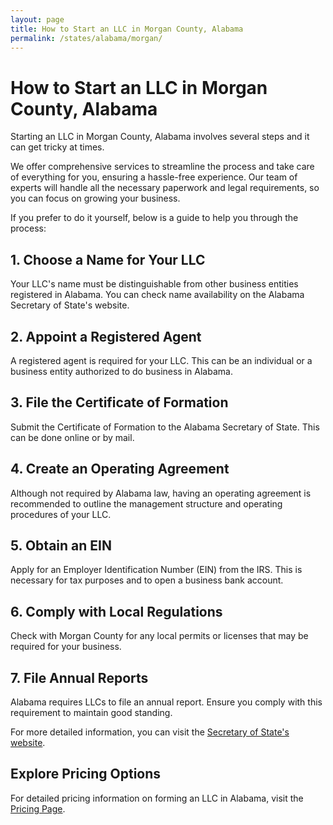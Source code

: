 ```yaml
---
layout: page
title: How to Start an LLC in Morgan County, Alabama
permalink: /states/alabama/morgan/
---
```


<h1>How to Start an LLC in Morgan County, Alabama</h1>

<p>Starting an LLC in Morgan County, Alabama involves several steps and it can get tricky at times.</p>

<p>We offer comprehensive services to streamline the process and take care of everything for you, ensuring a hassle-free experience. Our team of experts will handle all the necessary paperwork and legal requirements, so you can focus on growing your business.</p>

<p>If you prefer to do it yourself, below is a guide to help you through the process:</p>

<h2>1. Choose a Name for Your LLC</h2>
<p>Your LLC's name must be distinguishable from other business entities registered in Alabama. You can check name availability on the Alabama Secretary of State's website.</p>

<h2>2. Appoint a Registered Agent</h2>
<p>A registered agent is required for your LLC. This can be an individual or a business entity authorized to do business in Alabama.</p>

<h2>3. File the Certificate of Formation</h2>
<p>Submit the Certificate of Formation to the Alabama Secretary of State. This can be done online or by mail.</p>

<h2>4. Create an Operating Agreement</h2>
<p>Although not required by Alabama law, having an operating agreement is recommended to outline the management structure and operating procedures of your LLC.</p>

<h2>5. Obtain an EIN</h2>
<p>Apply for an Employer Identification Number (EIN) from the IRS. This is necessary for tax purposes and to open a business bank account.</p>

<h2>6. Comply with Local Regulations</h2>
<p>Check with Morgan County for any local permits or licenses that may be required for your business.</p>

<h2>7. File Annual Reports</h2>
<p>Alabama requires LLCs to file an annual report. Ensure you comply with this requirement to maintain good standing.</p>

<p>For more detailed information, you can visit the <a href="https://www.sos.alabama.gov/">Secretary of State's website</a>.</p>

<h2>Explore Pricing Options</h2>
<p>For detailed pricing information on forming an LLC in Alabama, visit the <a href="{ '/new-pricing/' | relative_url }">Pricing Page</a>.</p>
